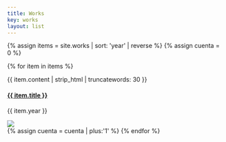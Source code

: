 ```yaml
---
title: Works
key: works
layout: list
---
```

{% assign items = site.works | sort: 'year' | reverse %}
{% assign cuenta = 0 %}
<main class="py-2 mt-5">
<!--    <p class="text-center">To be updated soon</p> -->
{% for item in items %}
    <article class="container py-1">
        <div class="row align-items-end my-4">        
            <div class="pt-5 col-md-12 col-lg-4 text-center text-lg-right">
                <p class="text-lg-right"> {{ item.content | strip_html | truncatewords: 30 }}</p>
                <div class="py-lg-3"></div>
                <h4 class="font-weight-light"><a href="{{ item.url }}" class="text-dark">{{ item.title }}</a></h4>
                <p class="font-weight-light font-smaller">{{ item.year }}</p>
                <div class="py-lg-3"></div>                
            </div>   
            <div class="col-md-12 col-lg-8">
                <a href="{{ item.url }}"><img src="{{ item.main_image }}" class="w-100"></a>
            </div>                    
      </div>
    </article>
{% assign cuenta = cuenta | plus:'1' %}
{% endfor %}
</main>